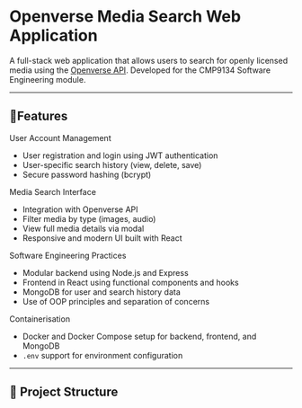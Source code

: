 # Openverse Media Search Web Application

A full-stack web application that allows users to search for openly licensed media using the [Openverse API](https://api.openverse.org/v1/). Developed for the CMP9134 Software Engineering module.

---

## 🚀Features

User Account Management
- User registration and login using JWT authentication
- User-specific search history (view, delete, save)
- Secure password hashing (bcrypt)

Media Search Interface
- Integration with Openverse API
- Filter media by type (images, audio)
- View full media details via modal
- Responsive and modern UI built with React

Software Engineering Practices
- Modular backend using Node.js and Express
- Frontend in React using functional components and hooks
- MongoDB for user and search history data
- Use of OOP principles and separation of concerns

Containerisation
- Docker and Docker Compose setup for backend, frontend, and MongoDB
- `.env` support for environment configuration

---

## 📁 Project Structure

